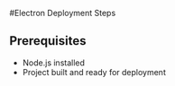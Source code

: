 #Electron Deployment Steps

## Prerequisites
- Node.js installed
- Project built and ready for deployment


